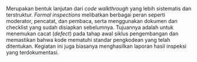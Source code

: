 Merupakan bentuk lanjutan dari *code walkthrough* yang lebih sistematis dan terstruktur. *Formal inspections* melibatkan berbagai peran seperti moderator, pencatat, dan pembaca, serta menggunakan dokumen dan checklist yang sudah disiapkan sebelumnya. Tujuannya adalah untuk menemukan cacat (*defect*) pada tahap awal siklus pengembangan dan memastikan bahwa kode mematuhi standar pengkodean yang telah ditentukan. Kegiatan ini juga biasanya menghasilkan laporan hasil inspeksi yang terdokumentasi.
